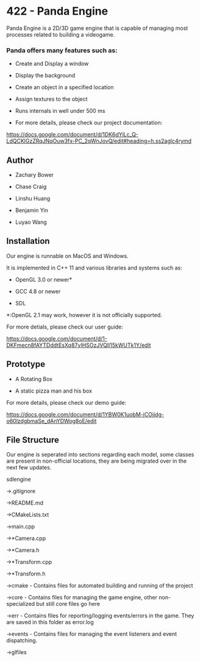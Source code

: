 # 422 - Panda Engine

Panda Engine is a 2D/3D game engine that is capable of managing most processes related to building a videogame.

### Panda offers many features such as:

- Create and Display a window

- Display the background

- Create an object in a specified location

- Assign textures to the object

- Runs internals in well under 500 ms 

- For more details, please check our project documentation: 

https://docs.google.com/document/d/1DK6dYiLc_Q-LdQCKlGzZRqJNqOuw3fx-PC_2qWnJovQ/edit#heading=h.ss2aglc4rymd

## Author 

- Zachary Bower

- Chase Craig

- Linshu Huang

- Benjamin Yin

- Luyao Wang


## Installation 

Our engine is runnable on MacOS and Windows.

It is implemented in C++ 11 and various libraries and systems such as:

- OpenGL 3.0 or newer*

- GCC 4.8 or newer

- SDL

\*:OpenGL 2.1 may work, however it is not officially supported.

For more detials, please check our user guide:

https://docs.google.com/document/d/1-DKFmecn8fAYTDddtEsXq87vIHSOzJVQIl15kWUTk1Y/edit

## Prototype 

- A Rotating Box

- A static pizza man and his box 

For more details, please check our demo guide:

https://docs.google.com/document/d/1YBW0K1uobM-jCOjjdg-o60lzdgbmaSe_dAnYDWog8oE/edit

## File Structure

Our engine is seperated into sections regarding each model, some classes are present in non-official locations, they are being migrated over in the next few updates.

sdlengine

  ->.gitignore
  
  ->README.md
  
  ->CMakeLists.txt
  
  ->main.cpp
  
  ->\*Camera.cpp
  
  ->\*Camera.h
  
  ->\*Transform.cpp
  
  ->\*Transform.h
  
  ->cmake   - Contains files for automated building and running of the project
  
  ->core    - Contains files for managing the game engine, other non-specialized but still core files go here
  
  ->err     - Contains files for reporting/logging events/errors in the game. They are saved in this folder as error.log
  
  ->events  - Contains files for managing the event listeners and event dispatching.
  
  ->glfiles
    
